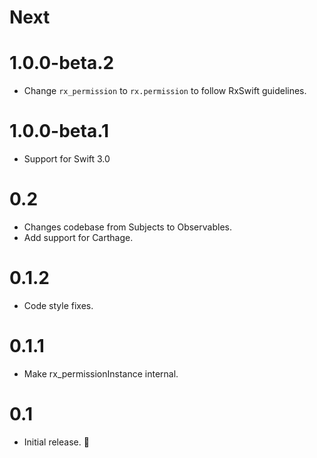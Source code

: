 # Next

# 1.0.0-beta.2
- Change `rx_permission` to `rx.permission` to follow RxSwift guidelines.

# 1.0.0-beta.1
- Support for Swift 3.0

# 0.2
- Changes codebase from Subjects to Observables.
- Add support for Carthage.

# 0.1.2
- Code style fixes.

# 0.1.1
- Make rx_permissionInstance internal.

# 0.1
- Initial release. 🎉
